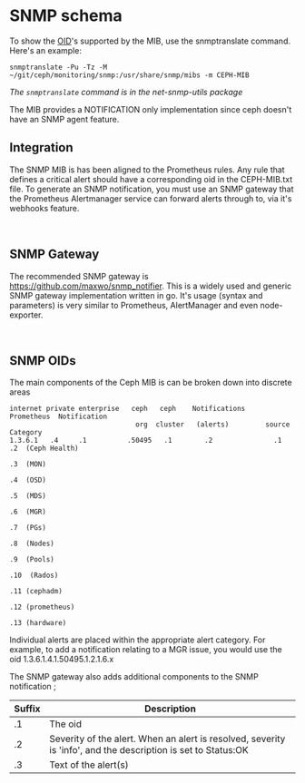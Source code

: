 # SNMP schema
To show the [OID](https://en.wikipedia.org/wiki/Object_identifier)'s supported by the MIB, use the snmptranslate command. Here's an example:
```
snmptranslate -Pu -Tz -M ~/git/ceph/monitoring/snmp:/usr/share/snmp/mibs -m CEPH-MIB
```
*The `snmptranslate` command is in the net-snmp-utils package*

The MIB provides a NOTIFICATION only implementation since ceph doesn't have an SNMP
agent feature.

## Integration
The SNMP MIB is has been aligned to the Prometheus rules. Any rule that defines a 
critical alert should have a corresponding oid in the CEPH-MIB.txt file. To generate
an SNMP notification, you must use an SNMP gateway that the Prometheus Alertmanager
service can forward alerts through to, via it's webhooks feature.

&nbsp;

## SNMP Gateway
The recommended SNMP gateway is https://github.com/maxwo/snmp_notifier. This is a widely
used and generic SNMP gateway implementation written in go. It's usage (syntax and
parameters) is very similar to Prometheus, AlertManager and even node-exporter.

&nbsp;
## SNMP OIDs
The main components of the Ceph MIB is can be broken down into discrete areas


```
internet private enterprise   ceph   ceph    Notifications   Prometheus  Notification
                               org  cluster   (alerts)         source      Category
1.3.6.1   .4     .1          .50495   .1        .2               .1         .2  (Ceph Health)
                                                                            .3  (MON)
                                                                            .4  (OSD)
                                                                            .5  (MDS)
                                                                            .6  (MGR)
                                                                            .7  (PGs)
                                                                            .8  (Nodes)
                                                                            .9  (Pools)
                                                                            .10  (Rados)
                                                                            .11 (cephadm)
                                                                            .12 (prometheus)
                                                                            .13 (hardware)

```
Individual alerts are placed within the appropriate alert category. For example, to add
a notification relating to a MGR issue, you would use the oid 1.3.6.1.4.1.50495.1.2.1.6.x

The SNMP gateway also adds additional components to the SNMP notification ;

| Suffix | Description |
|--------|-------------|
| .1 | The oid |
| .2 | Severity of the alert. When an alert is resolved, severity is 'info', and the description is set to Status:OK|
| .3 | Text of the alert(s) | 
